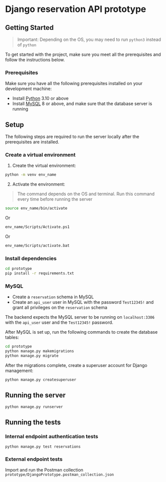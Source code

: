 # Django reservation API prototype

## Getting Started

> Important: Depending on the OS, you may need to run `python3` instead of `python`

To get started with the project, make sure you meet all the prerequisites and follow the instructions below.

### Prerequisites

Make sure you have all the following prerequisites installed on your development machine:

- Install [Python](https://www.python.org/downloads/) 3.10 or above
- Install [MySQL](https://dev.mysql.com/doc/mysql-getting-started/en/#mysql-getting-started-installing) 8 or above, and make sure that the database server is running

## Setup

The following steps are required to run the server locally after the prerequisites are installed.

### Create a virtual environment

1. Create the virtual environment:

```sh
python -m venv env_name
```

2. Activate the environment:

> The command depends on the OS and terminal. Run this command every time before running the server

```sh
source env_name/bin/activate
```

Or

```sh
env_name/Scripts/Activate.ps1
```

Or

```sh
env_name/Scripts/activate.bat
```

### Install dependencies

```bash
cd prototype
pip install -r requirements.txt
```

### MySQL

- Create a `reservation` schema in MySQL
- Create an `api_user` user in MySQL with the password `Test12345!` and grant all privileges on the `reservation` schema

The backend expects the MySQL server to be running on `localhost:3306` with the `api_user` user and the `Test12345!` password.

After MySQL is set up, run the following commands to create the database tables:

```bash
cd prototype
python manage.py makemigrations
python manage.py migrate
```

After the migrations complete, create a superuser account for Django management:

```sh
python manage.py createsuperuser
```

## Running the server

```bash
python manage.py runserver
```

## Running the tests

### Internal endpoint authentication tests

`python manage.py test reservations`

### External endpoint tests

Import and run the Postman collection `prototype/DjangoPrototype.postman_collection.json`
